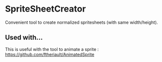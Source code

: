 # SpriteSheetCreator

Convenient tool to create normalized spritesheets (with same width/height).

## Used with...

This is useful with the tool to animate a sprite : https://github.com/ftheriault/AnimatedSprite